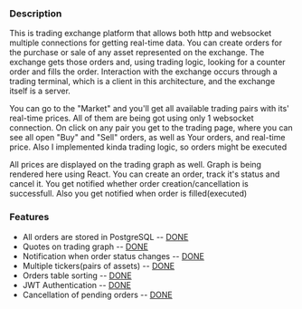 ### Description

This is trading exchange platform that allows both http and websocket multiple connections for getting real-time data.
You can
create orders for the purchase or sale of any asset represented on the exchange. The exchange gets those orders and,
using trading logic, looking for a counter order and fills the order. Interaction with the exchange occurs through a
trading terminal, which is a client in this architecture, and the exchange itself is a server.

You can go to the "Market" and you'll get all available trading
pairs with its' real-time prices. All of them are being got using only 1
websocket connection. On click on any pair you get to the trading page, where you
can see all open "Buy" and "Sell" orders, as well as Your orders,
and real-time price. Also I implemented kinda trading logic, so orders might be
executed

All prices are displayed on the trading graph as well. Graph is being rendered
here using React. You can create an order, track it's status and cancel it.
You get notified whether order creation/cancellation is successfull. Also you get
notified when order is filled(executed)

### Features

- All orders are stored in PostgreSQL -- <u>DONE</u>
- Quotes on trading graph -- <u>DONE</u>
- Notification when order status changes -- <u>DONE</u>
- Multiple tickers(pairs of assets) -- <u>DONE</u>
- Orders table sorting -- <u>DONE</u>
- JWT Authentication -- <u>DONE</u>
- Cancellation of pending orders -- <u>DONE</u>
